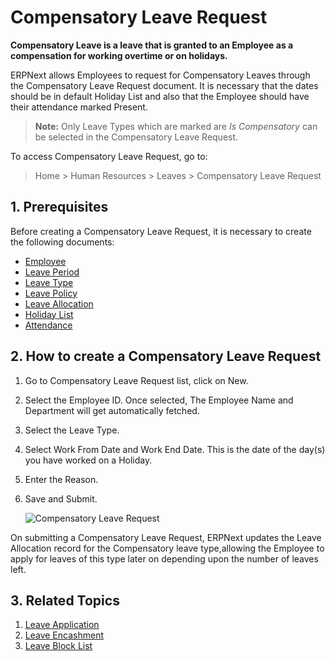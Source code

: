<!-- add-breadcrumbs -->
# Compensatory Leave Request


**Compensatory Leave is a leave that is granted to an Employee as a compensation for working overtime or on holidays.**



 ERPNext allows Employees to request for Compensatory Leaves through the Compensatory Leave Request document. It is necessary that the dates should be in default Holiday List and also that the Employee should have their attendance marked Present. 
 
 > **Note:** Only Leave Types which are marked are _Is Compensatory_ can be selected in the Compensatory Leave Request.

To access Compensatory Leave Request, go to:

> Home > Human Resources > Leaves > Compensatory Leave Request 


## 1. Prerequisites

Before creating a Compensatory Leave Request, it is necessary to create the following documents:

* [Employee](/docs/user/manual/en/human-resources/employee)
* [Leave Period](/docs/user/manual/en/human-resources/leave-period)
* [Leave Type](/docs/user/manual/en/human-resources/leave-type)
* [Leave Policy](/docs/user/manual/en/human-resources/leave-policy)
* [Leave Allocation](/docs/user/manual/en/human-resources/leave-allocation)
* [Holiday List](/docs/user/manual/en/human-resources/holiday-list)
* [Attendance](/docs/user/manual/en/human-resources/attendance)


## 2. How to create a Compensatory Leave Request

1. Go to Compensatory Leave Request list, click on New.
1. Select the Employee ID. Once selected, The Employee Name and Department will get automatically fetched.
1. Select the Leave Type.
1. Select Work From Date and Work End Date. This is the date of the day(s) you have worked on a Holiday.
1. Enter the Reason.
1. Save and Submit.

	<img class="screenshot" alt="Compensatory Leave Request"
	src="{{docs_base_url}}/assets/img/human-resources/compensatory-leave.png">



On submitting a Compensatory Leave Request, ERPNext updates the Leave Allocation record for the Compensatory leave type,allowing the Employee to apply for leaves of this type later on depending upon the number of leaves left.


## 3. Related Topics

1. [Leave Application](/docs/user/manual/en/human-resources/leave-application)
1. [Leave Encashment](/docs/user/manual/en/human-resources/leave-encashment)
1. [Leave Block List](/docs/user/manual/en/human-resources/leave-block-list)


